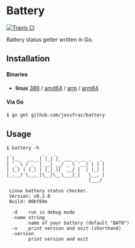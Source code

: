 # Battery

[![Travis CI](https://travis-ci.org/jessfraz/battery.svg?branch=master)](https://travis-ci.org/jessfraz/battery)

Battery status getter written in Go.

## Installation

#### Binaries

- **linux** [386](https://github.com/jessfraz/battery/releases/download/v0.2.0/battery-linux-386) / [amd64](https://github.com/jessfraz/battery/releases/download/v0.2.0/battery-linux-amd64) / [arm](https://github.com/jessfraz/battery/releases/download/v0.2.0/battery-linux-arm) / [arm64](https://github.com/jessfraz/battery/releases/download/v0.2.0/battery-linux-arm64)

#### Via Go

```bash
$ go get github.com/jessfraz/battery
```

## Usage

```console
$ battery -h
 _           _   _
| |__   __ _| |_| |_ ___ _ __ _   _
| '_ \ / _` | __| __/ _ \ '__| | | |
| |_) | (_| | |_| ||  __/ |  | |_| |
|_.__/ \__,_|\__|\__\___|_|   \__, |
                              |___/

 Linux battery status checker.
 Version: v0.2.0
 Build: 00bf69e

  -d    run in debug mode
  -name string
        name of your battery (default "BAT0")
  -v    print version and exit (shorthand)
  -version
        print version and exit
```

